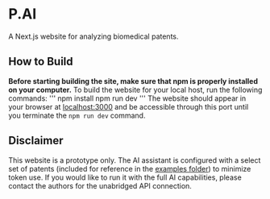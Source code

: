 # P.AI
A Next.js website for analyzing biomedical patents.

## How to Build
**Before starting building the site, make sure that npm is properly installed on your computer.**
To build the website for your local host, run the following commands:
'''
npm install
npm run dev
'''
The website should appear in your browser at [localhost:3000](localhost:3000) and be accessible through this port until you terminate the `npm run dev` command.

## Disclaimer
This website is a prototype only. The AI assistant is configured with a select set of patents (included for reference in the [examples folder](public/examples)) to minimize token use. If you would like to run it with the full AI capabilities, please contact the authors for the unabridged API connection.
